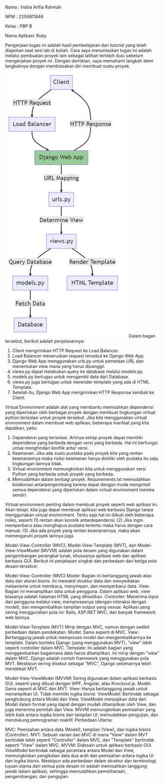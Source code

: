 Nama    : Indira Arifia Rahmah

NPM     : 2206811846

Kelas   : PBP B

Nama Aplikasi: Ruby

Pengerjaan tugas ini adalah hasil pembelajaran dari tutorial yang telah diajarkan saat sesi lab di kuliah. Cara saya menuntaskan tugas ini adalah melalui pembuatan proyek lain sebagai latihan terlebih dulu sebelum mengerjakan proyek ini. Dengan demikian, saya memahami langkah demi langkahnya dengan membiasakan diri membuat suatu proyek.

![request client Django](request-client-Django.png)
Dalam bagan tersebut, berikut adalah penjelasannya:

1. Client mengirimkan HTTP Request ke Load Balancer.
2. Load Balancer meneruskan request tersebut ke Django Web App.
3. Django Web App menggunakan urls.py untuk pemetaan URL dan menentukan view mana yang harus dipanggil.
4. views.py dapat melakukan query ke database melalui models.py.
5. models.py bertugas untuk mengambil data dari Database.
6. views.py juga bertugas untuk merender template yang ada di HTML Template.
7. Setelah itu, Django Web App mengirimkan HTTP Response kembali ke Client.

Virtual Environment adalah alat yang membantu memisahkan dependensi yang diperlukan oleh berbagai proyek dengan membuat lingkungan virtual python terisolasi untuk proyek tersebut.
Jika kita menggunakan virtual environment dalam membuat web aplikasi, beberapa manfaat yang kita dapatkan, yaitu:
1. Dependensi yang terisolasi. Artinya setiap proyek dapat memiliki dependensi yang berbeda dengan versi yang berbeda. Hal ini berfungsi untuk menghindari konflik antar versi.
2. Keamanan. Jika ada suatu pustaka pada proyek kita yang rentan keamanannya maka risiko keamanan hanya dimiliki oleh pustaka itu saja, lingkungan lainnya tidak.
3. Virtual environment memungkinkan kita untuk menggunakan versi Python yang berbeda untuk proyek yang berbeda.
4. Memudahkan dalam berbagi proyek. Requirements.txt memudahkan kolaborasi antarpengembang karena dapat dengan muda mengintall semua dependensi yang diperlukan dalam virtual environment mereka sendiri.

Virtual environment penting dalam membuat proyek seperti web aplikasi ini. Akan tetapi, kita juga dapat membuat aplikasi web berbasis Django tanpa menggunakan virtual environment. Tentu saja hal ini diikuti oleh beberapa risiko, seperti (1) rentan akan konolik antardependensi; (2) Jika ingin memperbarui atau menghapus pustaka tertentu maka harus dengan cara manual; (3) 
Jika ada proyek yang rentan keamanannya, maka akan memengaruhi proyek lainnya juga.


Model-View-Controller (MVC), Model-View-Template (MVT), dan Model-View-ViewModel (MVVM) adalah pola desain yang digunakan dalam pengembangan perangkat lunak, khususnya aplikasi web dan aplikasi berbasis GUI. Berikut ini penjelasan singkat dan perbedaan dari ketiga pola desain tersebut:

Model-View-Controller (MVC)
Model: Bagian ini bertanggung jawab atas data dan aturan bisnis. Ini mewakili struktur data dan menyediakan mekanisme untuk membaca, menyimpan, dan memperbarui data.
View: Bagian ini menampilkan data untuk pengguna. Dalam aplikasi web, view biasanya adalah halaman HTML yang dihasilkan.
Controller: Menerima input dari pengguna melalui view, memprosesnya (dengan interaksi dengan model), dan mengembalikan tampilan output yang sesuai.
Aplikasi yang sering menggunakan pola ini: Rails, ASP.NET MVC, dan banyak framework web lainnya.

Model-View-Template (MVT)
Mirip dengan MVC, namun dengan sedikit perbedaan dalam pendekatan.
Model: Sama seperti di MVC.
View: Bertanggung jawab untuk memproses model dan mengembalikannya ke template. Dalam konteks Django (yang menggunakan MVT), "view" lebih seperti controller dalam MVC.
Template: Ini adalah bagian yang menggambarkan bagaimana data harus ditampilkan. Ini mirip dengan "view" dalam MVC.
Django adalah contoh framework yang menggunakan pola MVT. Meskipun sering disebut sebagai "MVC", Django sebenarnya lebih mendekati MVT.

Model-View-ViewModel (MVVM)
Sering digunakan dalam aplikasi berbasis GUI, seperti yang dibuat dengan WPF, Angular, atau Knockout.js.
Model: Sama seperti di MVC dan MVT.
View: Hanya bertanggung jawab untuk menampilkan UI. Tidak memiliki logika bisnis.
ViewModel: Bertindak sebagai penghubung antara Model dan View. ViewModel menyajikan data dari Model dalam format yang dapat dengan mudah ditampilkan oleh View, dan juga menerima perintah dari View.
MVVM memungkinkan pemisahan yang lebih baik antara logika bisnis dan tampilan UI, memudahkan pengujian, dan mendukung pemrograman reaktif.
Perbedaan Utama:

MVC: Pemisahan antara data (Model), tampilan (View), dan logika bisnis (Controller).
MVT: Sebuah varian dari MVC di mana "View" dalam MVT bertindak lebih seperti "Controller" dalam MVC, dan "Template" bertindak seperti "View" dalam MVC.
MVVM: Didesain untuk aplikasi berbasis GUI. ViewModel bertindak sebagai perantara antara Model dan View, memungkinkan pengikatan data dua arah dan pemisahan antara logika UI dan logika bisnis.
Meskipun ada perbedaan dalam struktur dan terminologi, tujuan utama dari semua pola desain ini adalah memisahkan tanggung jawab dalam aplikasi, sehingga memudahkan pemeliharaan, pengembangan, dan pengujian.